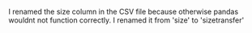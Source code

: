 I renamed the size column in the CSV file because otherwise pandas wouldnt not function correctly. I renamed it from 'size' to 'sizetransfer'